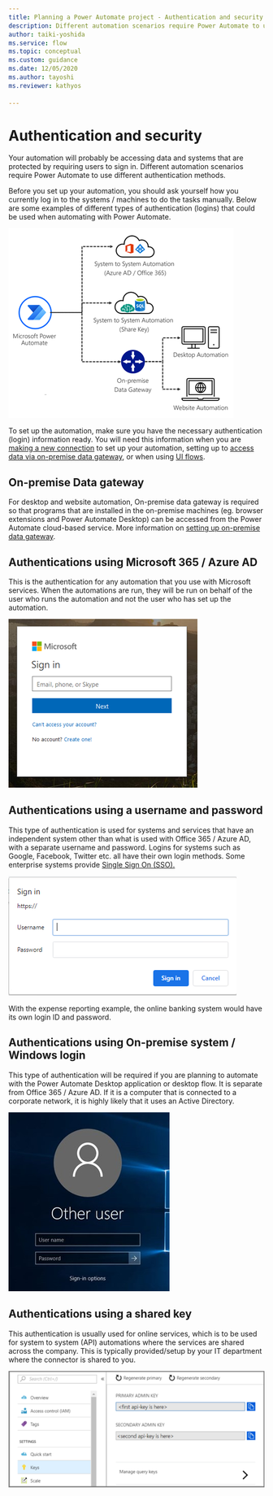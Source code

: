 ```yaml
---
title: Planning a Power Automate project - Authentication and security | Microsoft Docs
description: Different automation scenarios require Power Automate to use different authentication methods. This article explains what kind of types of authentications could be used when automating with Power Automate.
author: taiki-yoshida
ms.service: flow
ms.topic: conceptual
ms.custom: guidance
ms.date: 12/05/2020
ms.author: tayoshi
ms.reviewer: kathyos

---
```


# Authentication and security

Your automation will probably be accessing data and systems that are protected
by requiring users to sign in. Different automation scenarios require Power
Automate to use different authentication methods.

Before you set up your automation, you should ask yourself how you currently
log in to the systems / machines to do the tasks manually. Below are some
examples of different types of authentication (logins) that could be used when
automating with Power Automate.

![Different types of automation](media/automation-types.png "Different types of automation")

To set up the automation, make sure you have the necessary authentication
(login) information ready. You will need this information when you are [making a
new
connection](https://docs.microsoft.com/power-automate/add-manage-connections) to
set up your automation, setting up to [access data via on-premise data
gateway](https://docs.microsoft.com/power-automate/add-manage-connections#connect-to-your-data-through-an-on-premises-data-gateway),
or when using [UI
flows](https://docs.microsoft.com/power-automate/ui-flows/overview).

## On-premise Data gateway

For desktop and website automation, On-premise data gateway is required so that
programs that are installed in the on-premise machines (eg. browser extensions
and Power Automate Desktop) can be accessed from the Power Automate cloud-based
service. More information on [setting up on-premise data
gateway](https://docs.microsoft.com/data-integration/gateway/service-gateway-install).

## Authentications using Microsoft 365 / Azure AD

This is the authentication for any automation that you use with Microsoft
services. When the automations are run, they will be run on behalf of the user
who runs the automation and not the user who has set up the automation.

![Azure AD login screen](media/azure-ad-login.png "Azure AD login screen")

## Authentications using a username and password

This type of authentication is used for systems and services that have an
independent system other than what is used with Office 365 / Azure AD, with a
separate username and password. Logins for systems such as Google, Facebook,
Twitter etc. all have their own login methods. Some enterprise systems provide
[Single Sign On
(SSO).](https://docs.microsoft.com/azure/active-directory/manage-apps/what-is-single-sign-on)

![Browser login popup](media/browser-login.png "Browser login popup")

With the expense reporting example, the online banking system would have its own
login ID and password.

## Authentications using On-premise system / Windows login

This type of authentication will be required if you are planning to automate
with the Power Automate Desktop application or desktop flow. It is separate from
Office 365 / Azure AD. If it is a computer that is connected to a corporate
network, it is highly likely that it uses an Active Directory.

![Windows logging screen](media/windows-login.jpg "Windows logging screen")

## Authentications using a shared key

This authentication is usually used for online services, which is to be used for
system to system (API) automations where the services are shared across the
company. This is typically provided/setup by your IT department where the
connector is shared to you.

![API keys in Azure portal](media/azure-api-key.png "API keys in Azure portal")